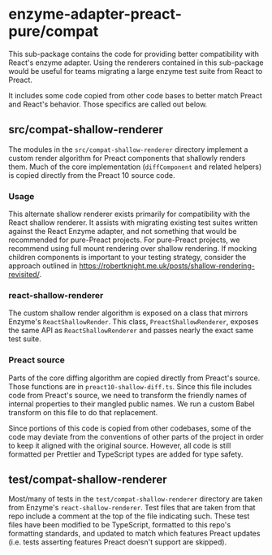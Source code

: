 # enzyme-adapter-preact-pure/compat

This sub-package contains the code for providing better compatibility with
React's enzyme adapter. Using the renderers contained in this sub-package would
be useful for teams migrating a large enzyme test suite from React to Preact.

It includes some code copied from other code bases to better match Preact and
React's behavior. Those specifics are called out below.

## src/compat-shallow-renderer

The modules in the `src/compat-shallow-renderer` directory implement a custom
render algorithm for Preact components that shallowly renders them. Much of the
core implementation (`diffComponent` and related helpers) is copied directly
from the Preact 10 source code.

### Usage

This alternate shallow renderer exists primarily for compatibility with the
React shallow renderer. It assists with migrating existing test suites written
against the React Enzyme adapter, and not something that would be recommended
for pure-Preact projects. For pure-Preact projects, we recommend using full
mount rendering over shallow rendering. If mocking children components is
important to your testing strategy, consider the approach outlined in
https://robertknight.me.uk/posts/shallow-rendering-revisited/.

### react-shallow-renderer

The custom shallow render algorithm is exposed on a class that mirrors Enzyme's
`ReactShallowRender`. This class, `PreactShallowRenderer`, exposes the same API as
`ReactShallowRenderer` and passes nearly the exact same test suite.

### Preact source

Parts of the core diffing algorithm are copied directly from Preact's source.
Those functions are in `preact10-shallow-diff.ts`. Since this file includes code
from Preact's source, we need to transform the friendly names of internal
properties to their mangled public names. We run a custom Babel transform on
this file to do that replacement.

Since portions of this code is copied from other codebases, some of the code may
deviate from the conventions of other parts of the project in order to keep it
aligned with the original source. However, all code is still formatted per
Prettier and TypeScript types are added for type safety.

## test/compat-shallow-renderer

Most/many of tests in the `test/compat-shallow-renderer` directory are taken
from Enzyme's `react-shallow-renderer`. Test files that are taken from that repo
include a comment at the top of the file indicating such. These test files have
been modified to be TypeScript, formatted to this repo's formatting standards,
and updated to match which features Preact updates (i.e. tests asserting
features Preact doesn't support are skipped).
